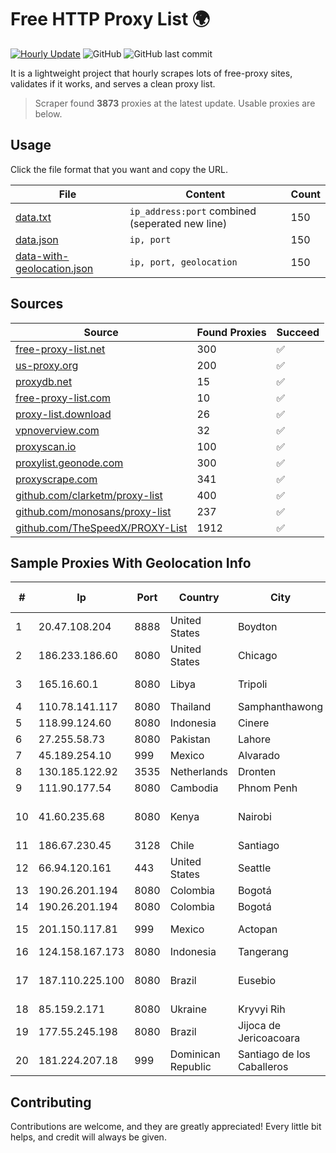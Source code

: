 
# Free HTTP Proxy List 🌍

[![Hourly Update](https://github.com/mertguvencli/http-proxy-list/actions/workflows/main.yml/badge.svg?branch=main)](https://github.com/mertguvencli/http-proxy-list/actions/workflows/main.yml)
![GitHub](https://img.shields.io/github/license/mertguvencli/http-proxy-list)
![GitHub last commit](https://img.shields.io/github/last-commit/mertguvencli/http-proxy-list)

It is a lightweight project that hourly scrapes lots of free-proxy sites, validates if it works, and serves a clean proxy list.


> Scraper found **3873** proxies at the latest update. Usable proxies are below.

## Usage

Click the file format that you want and copy the URL.


|File|Content|Count|
|----|-------|-----|
|[data.txt](https://raw.githubusercontent.com/mertguvencli/http-proxy-list/main/proxy-list/data.txt)|`ip_address:port` combined (seperated new line)|150|
|[data.json](https://raw.githubusercontent.com/mertguvencli/http-proxy-list/main/proxy-list/data.json)|`ip, port`|150|
|[data-with-geolocation.json](https://raw.githubusercontent.com/mertguvencli/http-proxy-list/main/proxy-list/data-with-geolocation.json)|`ip, port, geolocation`|150|

## Sources

|Source|Found Proxies|Succeed|
|------|-------------|-------|
|[free-proxy-list.net](https://free-proxy-list.net)|300|✅|
|[us-proxy.org](https://www.us-proxy.org)|200|✅|
|[proxydb.net](http://proxydb.net)|15|✅|
|[free-proxy-list.com](https://free-proxy-list.com/?page=&port=&type%5B%5D=http&type%5B%5D=https&up_time=0&search=Search)|10|✅|
|[proxy-list.download](https://www.proxy-list.download/HTTP)|26|✅|
|[vpnoverview.com](https://vpnoverview.com/privacy/anonymous-browsing/free-proxy-servers)|32|✅|
|[proxyscan.io](https://www.proxyscan.io)|100|✅|
|[proxylist.geonode.com](https://proxylist.geonode.com/api/proxy-list?limit=300&page=1&sort_by=lastChecked&sort_type=desc&protocols=http,https)|300|✅|
|[proxyscrape.com](https://api.proxyscrape.com/v2/?request=displayproxies&protocol=http&timeout=10000&country=all&ssl=all&anonymity=all)|341|✅|
|[github.com/clarketm/proxy-list](https://raw.githubusercontent.com/clarketm/proxy-list/master/proxy-list-raw.txt)|400|✅|
|[github.com/monosans/proxy-list](https://raw.githubusercontent.com/monosans/proxy-list/main/proxies/http.txt)|237|✅|
|[github.com/TheSpeedX/PROXY-List](https://raw.githubusercontent.com/TheSpeedX/PROXY-List/master/http.txt)|1912|✅|


## Sample Proxies With Geolocation Info

|#|Ip|Port|Country|City|Internet Service Provider|
|-|--|----|-------|----|-------------------------|
|1|20.47.108.204|8888|United States|Boydton|Microsoft Corporation|
|2|186.233.186.60|8080|United States|Chicago|Maxihost LTDA|
|3|165.16.60.1|8080|Libya|Tripoli|Aljeel Aljadeed For Technology|
|4|110.78.141.117|8080|Thailand|Samphanthawong|CAT-BB|
|5|118.99.124.60|8080|Indonesia|Cinere|BIZNET|
|6|27.255.58.73|8080|Pakistan|Lahore|Fiberlink|
|7|45.189.254.10|999|Mexico|Alvarado|Tracered SA De CV|
|8|130.185.122.92|3535|Netherlands|Dronten|Softqloud GmbH|
|9|111.90.177.54|8080|Cambodia|Phnom Penh|MekongNet|
|10|41.60.235.68|8080|Kenya|Nairobi|Maintainer Liquid Telecommunications Operations Limited|
|11|186.67.230.45|3128|Chile|Santiago|Entel Chile S.A.|
|12|66.94.120.161|443|United States|Seattle|Contabo Inc.|
|13|190.26.201.194|8080|Colombia|Bogotá|ETB - Colombia|
|14|190.26.201.194|8080|Colombia|Bogotá|ETB - Colombia|
|15|201.150.117.81|999|Mexico|Actopan|Hulux Telecomunicaciones|
|16|124.158.167.173|8080|Indonesia|Tangerang|ICON+|
|17|187.110.225.100|8080|Brazil|Eusebio|MOB SERVICOS DE TELECOMUNICACOES S.A|
|18|85.159.2.171|8080|Ukraine|Kryvyi Rih|DATAGROUP-RETAIL|
|19|177.55.245.198|8080|Brazil|Jijoca de Jericoacoara|VAS Freitas Servicos de Internet Ltda|
|20|181.224.207.18|999|Dominican Republic|Santiago de los Caballeros|BW TELECOM|



## Contributing

Contributions are welcome, and they are greatly appreciated! Every
little bit helps, and credit will always be given.

